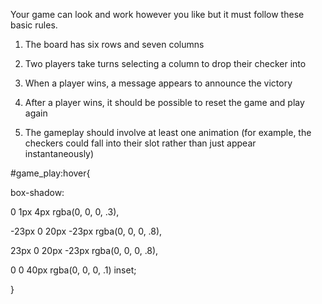 
Your game can look and work however you like but it must follow these basic rules.

1.  The board has six rows and seven columns
    
2.  Two players take turns selecting a column to drop their checker into
    
3.  When a player wins, a message appears to announce the victory
    
4.  After a player wins, it should be possible to reset the game and play again
    
5.  The gameplay should involve at least one animation (for example, the checkers could fall into their slot rather than just appear instantaneously)

#game_play:hover{

box-shadow:

0 1px 4px rgba(0, 0, 0, .3),

-23px 0 20px -23px rgba(0, 0, 0, .8),

23px 0 20px -23px rgba(0, 0, 0, .8),

0 0 40px rgba(0, 0, 0, .1) inset;

}